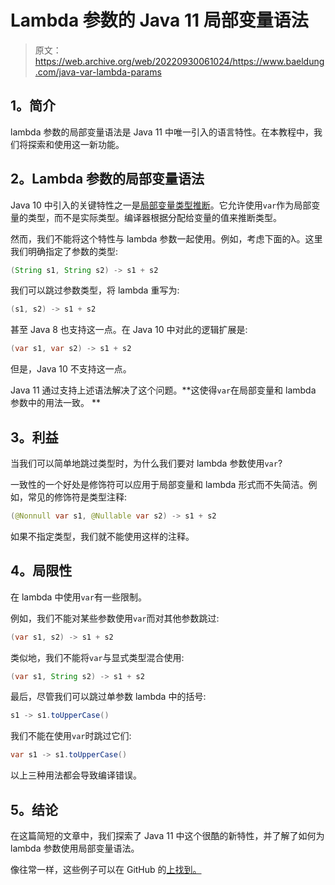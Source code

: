# Lambda 参数的 Java 11 局部变量语法

> 原文：<https://web.archive.org/web/20220930061024/https://www.baeldung.com/java-var-lambda-params>

## 1。简介

lambda 参数的局部变量语法是 Java 11 中唯一引入的语言特性。在本教程中，我们将探索和使用这一新功能。

## 2。Lambda 参数的局部变量语法

Java 10 中引入的关键特性之一是[局部变量类型推断](/web/20221206174558/https://www.baeldung.com/java-10-local-variable-type-inference)。它允许使用`var`作为局部变量的类型，而不是实际类型。编译器根据分配给变量的值来推断类型。

然而，我们不能将这个特性与 lambda 参数一起使用。例如，考虑下面的λ。这里我们明确指定了参数的类型:

```java
(String s1, String s2) -> s1 + s2
```

我们可以跳过参数类型，将 lambda 重写为:

```java
(s1, s2) -> s1 + s2
```

甚至 Java 8 也支持这一点。在 Java 10 中对此的逻辑扩展是:

```java
(var s1, var s2) -> s1 + s2
```

但是，Java 10 不支持这一点。

Java 11 通过支持上述语法解决了这个问题。**这使得`var`在局部变量和 lambda 参数中的用法一致。
**

## 3。利益

当我们可以简单地跳过类型时，为什么我们要对 lambda 参数使用`var`?

一致性的一个好处是修饰符可以应用于局部变量和 lambda 形式而不失简洁。例如，常见的修饰符是类型注释:

```java
(@Nonnull var s1, @Nullable var s2) -> s1 + s2
```

如果不指定类型，我们就不能使用这样的注释。

## 4。局限性

在 lambda 中使用`var`有一些限制。

例如，我们不能对某些参数使用`var`而对其他参数跳过:

```java
(var s1, s2) -> s1 + s2
```

类似地，我们不能将`var`与显式类型混合使用:

```java
(var s1, String s2) -> s1 + s2
```

最后，尽管我们可以跳过单参数 lambda 中的括号:

```java
s1 -> s1.toUpperCase()
```

我们不能在使用`var`时跳过它们:

```java
var s1 -> s1.toUpperCase()
```

以上三种用法都会导致编译错误。

## 5。结论

在这篇简短的文章中，我们探索了 Java 11 中这个很酷的新特性，并了解了如何为 lambda 参数使用局部变量语法。

像往常一样，这些例子可以在 GitHub 的[上找到。](https://web.archive.org/web/20221206174558/https://github.com/eugenp/tutorials/tree/master/core-java-modules/core-java-11)